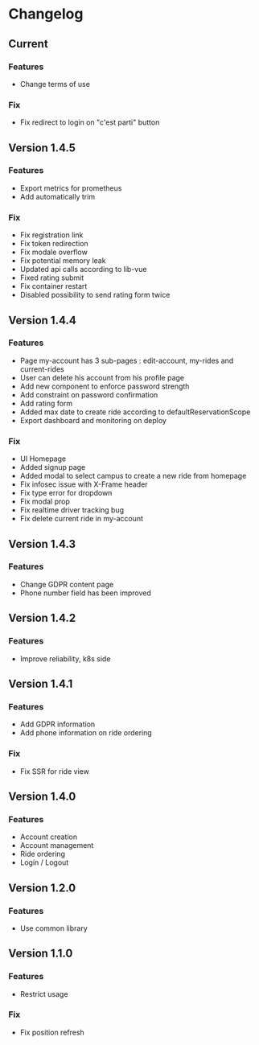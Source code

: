 # Changelog
## Current
### Features
* Change terms of use
### Fix
* Fix redirect to login on "c'est parti" button
## Version 1.4.5
### Features
* Export metrics for prometheus
* Add automatically trim
### Fix
* Fix registration link
* Fix token redirection
* Fix modale overflow
* Fix potential memory leak
* Updated api calls according to lib-vue
* Fixed rating submit
* Fix container restart
* Disabled possibility to send rating form twice
## Version 1.4.4
### Features
* Page my-account has 3 sub-pages : edit-account, my-rides and current-rides
* User can delete his account from his profile page
* Add new component to enforce password strength
* Add constraint on password confirmation
* Add rating form
* Added max date to create ride according to defaultReservationScope
* Export dashboard and monitoring on deploy
### Fix
* UI Homepage
* Added signup page
* Added modal to select campus to create a new ride from homepage
* Fix infosec issue with X-Frame header
* Fix type error for dropdown
* Fix modal prop
* Fix realtime driver tracking bug
* Fix delete current ride in my-account
## Version 1.4.3
### Features
* Change GDPR content page
* Phone number field has been improved
## Version 1.4.2
### Features
* Improve reliability, k8s side
## Version 1.4.1
### Features
* Add GDPR information
* Add phone information on ride ordering
### Fix
* Fix SSR for ride view
## Version 1.4.0
### Features
* Account creation
* Account management
* Ride ordering
* Login / Logout
## Version 1.2.0
### Features
* Use common library
## Version 1.1.0
### Features
* Restrict usage
### Fix
* Fix position refresh
